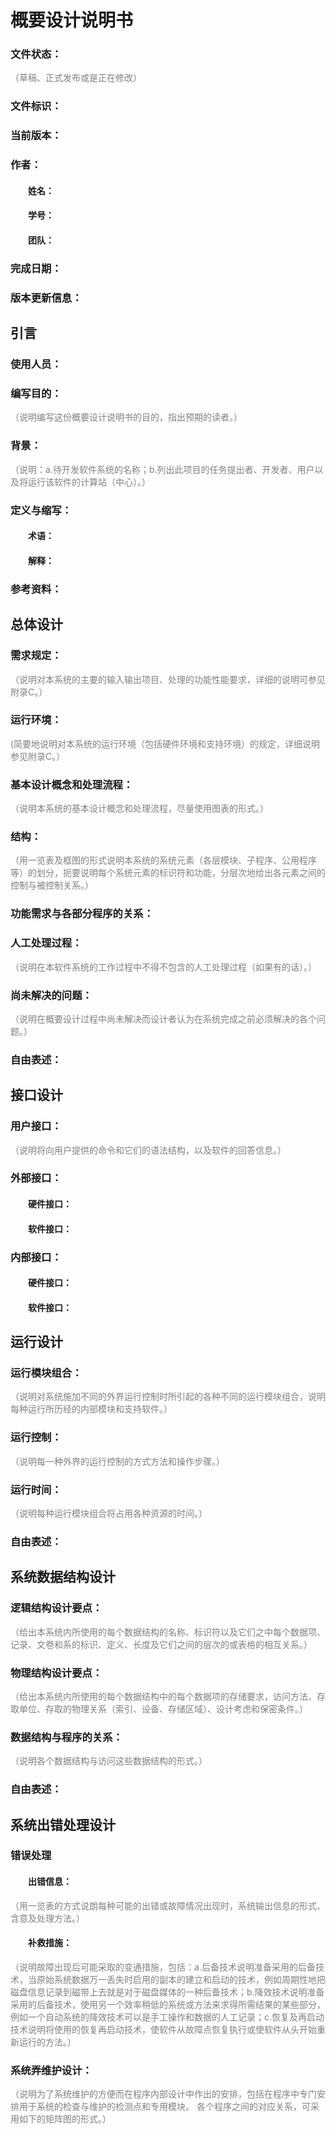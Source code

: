 # 概要设计说明书

### 文件状态：
<font color= grey>（草稿、正式发布或是正在修改）</font>

### 文件标识：

### 当前版本：

### 作者：

#### &emsp;&emsp;姓名：
#### &emsp;&emsp;学号：
#### &emsp;&emsp;团队：

### 完成日期：

### 版本更新信息：

## 引言

### 使用人员：

### 编写目的：
<font color= grey>（说明编写这份概要设计说明书的目的，指出预期的读者。）</font>
### 背景：
<font color= grey>（说明：a.待开发软件系统的名称；b.列出此项目的任务提出者、开发者、用户以及将运行该软件的计算站（中心）。）</font>
### 定义与缩写：

#### &emsp;&emsp;术语：
#### &emsp;&emsp;解释：

### 参考资料：

## 总体设计

### 需求规定：
<font color= grey>（说明对本系统的主要的输入输出项目、处理的功能性能要求，详细的说明可参见附录C。）</font>
### 运行环境：
<font color= grey>(简要地说明对本系统的运行环境（包括硬件环境和支持环境）的规定，详细说明参见附录C。）</font>
### 基本设计概念和处理流程：
<font color= grey>（说明本系统的基本设计概念和处理流程，尽量使用图表的形式。）</font>
### 结构：
<font color= grey>（用一览表及框图的形式说明本系统的系统元素（各层模块、子程序、公用程序等）的划分，扼要说明每个系统元素的标识符和功能，分层次地给出各元素之间的控制与被控制关系。）</font>
### 功能需求与各部分程序的关系：

### 人工处理过程：
<font color= grey>（说明在本软件系统的工作过程中不得不包含的人工处理过程（如果有的话）。）</font>
### 尚未解决的问题：
<font color= grey>（说明在概要设计过程中尚未解决而设计者认为在系统完成之前必须解决的各个问题。）</font>
### 自由表述：

## 接口设计

### 用户接口：
<font color= grey>（说明将向用户提供的命令和它们的语法结构，以及软件的回答信息。）</font>
### 外部接口：

#### &emsp;&emsp;硬件接口：
#### &emsp;&emsp;软件接口：

### 内部接口：

#### &emsp;&emsp;硬件接口：
#### &emsp;&emsp;软件接口：

## 运行设计

### 运行模块组合：
<font color= grey>（说明对系统施加不同的外界运行控制时所引起的各种不同的运行模块组合，说明每种运行所历经的内部模块和支持软件。）</font>

### 运行控制：
<font color= grey>（说明每一种外界的运行控制的方式方法和操作步骤。）</font>
### 运行时间：
<font color= grey>（说明每种运行模块组合将占用各种资源的时间。）</font>
### 自由表述：

## 系统数据结构设计

### 逻辑结构设计要点：
<font color= grey>（给出本系统内所使用的每个数据结构的名称、标识符以及它们之中每个数据项、记录、文卷和系的标识、定义、长度及它们之间的层次的或表格的相互关系。）</font>
### 物理结构设计要点：
<font color= grey>（给出本系统内所使用的每个数据结构中的每个数据项的存储要求，访问方法、存取单位、存取的物理关系（索引、设备、存储区域）、设计考虑和保密条件。）</font>
### 数据结构与程序的关系：
<font color= grey>（说明各个数据结构与访问这些数据结构的形式。）</font>
### 自由表述：

## 系统出错处理设计

### 错误处理

#### &emsp;&emsp;出错信息：
<font color= grey>（用一览表的方式说朗每种可能的出错或故障情况出现时，系统输出信息的形式、含意及处理方法。）</font>
#### &emsp;&emsp;补救措施：
<font color= grey>（说明故障出现后可能采取的变通措施，包括：a.后备技术说明准备采用的后备技术，当原始系统数据万一丢失时启用的副本的建立和启动的技术，例如周期性地把磁盘信息记录到磁带上去就是对于磁盘媒体的一种后备技术；b.降效技术说明准备采用的后备技术，使用另一个效率稍低的系统或方法来求得所需结果的某些部分，例如一个自动系统的降效技术可以是手工操作和数据的人工记录；c.恢复及再启动技术说明将使用的恢复再启动技术，使软件从故障点恢复执行或使软件从头开始重新运行的方法。）</font>
### 系统弄维护设计：
<font color= grey>（说明为了系统维护的方便而在程序内部设计中作出的安排，包括在程序中专门安排用于系统的检查与维护的检测点和专用模块。 各个程序之间的对应关系，可采用如下的矩阵图的形式。）</font>












